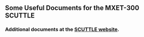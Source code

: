 ## Some Useful Documents for the MXET-300 SCUTTLE
### Additional documents at the [SCUTTLE website](https://www.scuttlerobot.org/resources).
